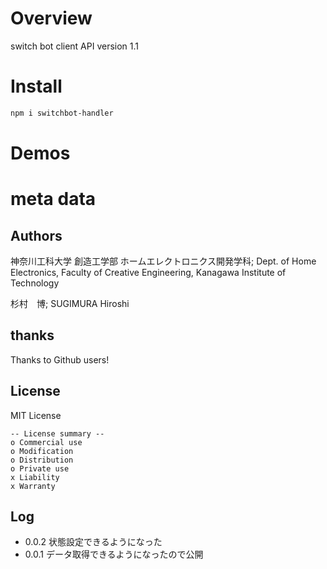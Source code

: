 # Overview

switch bot client
API version 1.1

# Install

```bash
npm i switchbot-handler
```

# Demos


# meta data

## Authors

神奈川工科大学  創造工学部  ホームエレクトロニクス開発学科; Dept. of Home Electronics, Faculty of Creative Engineering, Kanagawa Institute of Technology

杉村　博; SUGIMURA Hiroshi

## thanks

Thanks to Github users!

## License

MIT License

```
-- License summary --
o Commercial use
o Modification
o Distribution
o Private use
x Liability
x Warranty
```


## Log

- 0.0.2 状態設定できるようになった
- 0.0.1 データ取得できるようになったので公開
